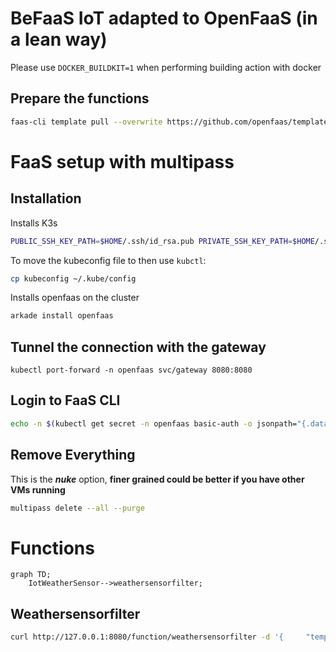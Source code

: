 # BeFaaS IoT adapted to OpenFaaS (in a lean way)

Please use `DOCKER_BUILDKIT=1` when performing building action with docker

## Prepare the functions

```sh
faas-cli template pull --overwrite https://github.com/openfaas/templates
```

# FaaS setup with multipass
## Installation

Installs K3s
```sh
PUBLIC_SSH_KEY_PATH=$HOME/.ssh/id_rsa.pub PRIVATE_SSH_KEY_PATH=$HOME/.ssh/id_rsa ./minimal-k3s-multipass-bootstrap.sh
```

To move the kubeconfig file to then use `kubctl`:
```sh
cp kubeconfig ~/.kube/config
```

Installs openfaas on the cluster
```sh
arkade install openfaas
```


## Tunnel the connection with the gateway
```shell
kubectl port-forward -n openfaas svc/gateway 8080:8080
```

## Login to FaaS CLI
```sh
echo -n $(kubectl get secret -n openfaas basic-auth -o jsonpath="{.data.basic-auth-password}" | base64 --decode; echo) | faas-cli login --username admin --password-stdin
```

## Remove Everything
This is the *__nuke__* option, __finer grained could be better if you have other VMs running__
```sh
multipass delete --all --purge  
```

# Functions
```mermaid
graph TD;
    IotWeatherSensor-->weathersensorfilter;
```
## Weathersensorfilter
```sh
curl http://127.0.0.1:8080/function/weathersensorfilter -d '{     "temperature_celsius": 25.4,     "humidity_percent": 70.0,     "wind_kph": 10.0,     "rain": false     }'
```

